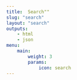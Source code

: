 ```yaml
---
title:  Search""
slug: "search"
layout: "search"
outputs:
    - html
    - json
menu:
    main:
        weight: 3
        params: 
            icon: search
---
```

